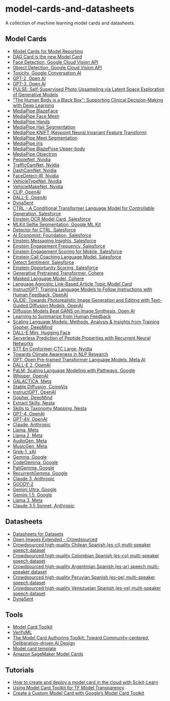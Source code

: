 # model-cards-and-datasheets
A collection of machine learning model cards and datasheets.

## Model Cards
* [Model Cards for Model Reporting][1]
* [DAG Card is the new Model Card][54]
* [Face Detection, Google Cloud Vision API][2]
* [Object Detection, Google Cloud Vision API][3]
* [Toxicity, Google Conversation AI][4]
* [GPT-2, Open AI][5]
* [GPT-3, Open AI][39]
* [PULSE: Self-Supervised Photo Upsampling via Latent Space Exploration of Generative Models][10]
* ["The Human Body is a Black Box": Supporting Clinical Decision-Making with Deep Learning][11]
* [MediaPipe BlazeFace][12]
* [MediaPipe Face Mesh][13]
* [MediaPipe Hands][14]
* [MediaPipe Hair Segmentation][15]
* [MediaPipe KNIFT (Keypoint Neural Invariant Feature Transform)][16]
* [MediaPipe Meet Segmentation][31]
* [MediaPipe Iris][32]
* [MediaPipe BlazePose Upper-body][33]
* [MediaPipe Objectron][34]
* [PeopleNet, Nvidia][23]
* [TrafficCamNet, Nvidia][24]
* [DashCamNet, Nvidia][25]
* [FaceDetect-IR, Nvidia][26]
* [VehicleTypeNet, Nvidia][27]
* [VehicleMakeNet, Nvidia][28]
* [CLIP, OpenAI][35]
* [DALL-E, OpenAI][36]
* [DynaSent][37]
* [CTRL - A Conditional Transformer Language Model for Controllable Generation, Salesforce][40]
* [Einstein OCR Model Card, Salesforce][41]
* [MLKit Selfie Segmentation, Google ML Kit][42]
* [Detector for CTRL, Salesforce][43]
* [AI Economist: Foundation, Salesforce][44]
* [Einstein Messaging Insights, Salesforce][45]
* [Einstein Engagement Frequency, Salesforce][46]
* [Einstein Engagement Scoring for Mobile, Salesforce][47]
* [Einstein Call Coaching Language Model, Salesforce][48]
* [Detect Sentiment, Salesforce][49]
* [Einstein Opportunity Scoring, Salesforce][50]
* [Generative Pretrained Transformer, Cohere][51]
* [Masked Language Model, Cohere][52]
* [Language Agnostic Link-Based Article Topic Model Card][55]
* [InstructGPT: Training Language Models to Follow Instructions with Human Feedback, OpenAI][56]
* [GLIDE: Towards Photorealistic Image Generation and Editing with Text-Guided Diffusion Models, OpenAI][57]
* [Diffusion Models Beat GANS on Image Synthesis, Open AI][58]
* [Learning to Summarize from Human Feedback][59]
* [Scaling Language Models: Methods, Analysis & Insights from Training Gopher, DeepMind][60]
* [DALL-E Mini, Hugging Face][62]
* [Serverless Prediction of Peptide Properties with Recurrent Neural Networks][63]
* [STT En Conformer-CTC Large, Nvidia][64]
* [Towards Climate Awareness in NLP Research][65]
* [OPT: Open Pre-trained Transformer Language Models, Meta AI][66]
* [DALL-E 2, OpenAI][67]
* [PaLM: Scaling Language Modeling with Pathways, Google][68]
* [Whisper, OpenAI][70]
* [GALACTICA, Meta][71]
* [Stable Diffusion, CompVis][72]
* [InstructGPT, OpenAI][73]
* [Gopher, DeepMind][75]
* [Extract Skills, Nesta][76]
* [Skills to Taxonomy Mapping, Nesta][77]
* [GPT-4, OpenAI][85]
* [GPT-4V, OpenAI][78]
* [Claude, Anthropic][79]
* [Llama, Meta][84]
* [Llama 2, Meta][81]
* [AudioGen, Meta][82]
* [MusicGen, Meta][83]
* [Grok-1, xAI][86]
* [Gemma, Google][87]
* [CodeGemma, Google][95]
* [PaliGemma, Google][94]
* [RecurrentGemma, Google][96]
* [Claude 3, Anthropic][88]
* [GOODY-2][89]
* [Gemini Ultra, Google][92]
* [Gemini 1.5, Google][93]
* [Llama 3, Meta][91]
* [Claude 3.5 Sonnet, Anthropic][90]

## Datasheets
* [Datasheets for Datasets][8]
* [Open Images Extended - Crowdsourced][9]
* [Crowdsourced high-quality Chilean Spanish (es-cl) multi-speaker speech dataset][18]
* [Crowdsourced high-quality Colombian Spanish (es-co) multi-speaker speech dataset][19]
* [Crowdsourced high-quality Argentinian Spanish (es-ar) speech multi-speaker dataset][20]
* [Crowdsourced high-quality Peruvian Spanish (es-pe) multi-speaker speech dataset][21]
* [Crowdsourced high-quality Venezuelan Spanish (es-ve) multi-speaker speech dataset][22]
* [DynaSent][38]

## Tools
* [Model Card Toolkit][17]
* [VerifyML][53]
* [The Model Card Authoring Toolkit: Toward Community-centered, Deliberation-driven AI Design][69]
* [Model card template][74]
* [Amazon SageMaker Model Cards][80]

## Tutorials
* [How to create and deploy a model card in the cloud with Scikit-Learn][29]
* [Using Model Card Toolkit for TF Model Transparency][30]
* [Create a Custom Model Card with Google’s Model Card Toolkit][61]

[1]: https://arxiv.org/abs/1810.03993
[2]: https://modelcards.withgoogle.com/face-detection
[3]: https://modelcards.withgoogle.com/object-detection
[4]: https://github.com/conversationai/perspectiveapi/blob/main/model-cards/English/toxicity.md
[5]: https://github.com/openai/gpt-2/blob/master/model_card.md
[8]: https://arxiv.org/abs/1803.09010
[9]: https://research.google/static/documents/datasets/open-images-extended-crowdsourced.pdf
[10]: https://drive.google.com/file/d/1fV7FsmunjDuRrsn4KYf2Efwp0FNBtcR4/view
[11]: https://arxiv.org/ftp/arxiv/papers/1911/1911.08089.pdf
[12]: https://drive.google.com/file/d/1f39lSzU5Oq-j_OXgS67KfN5wNsoeAZ4V/view
[13]: https://drive.google.com/file/d/1VFC_wIpw4O7xBOiTgUldl79d9LA-LsnA/view
[14]: https://drive.google.com/file/d/14pjkgLl3t3jiTiCFuvWGB-uAX_aVZOS5/view
[15]: https://drive.google.com/file/d/1lPwJ8BD_-3UUor4LayQ0xpa_RIC_hoRh/view
[16]: https://drive.google.com/file/d/1RCdA83a8JDV3ZPS-mtpsV8mTj3r0F9s-/view
[17]: https://github.com/tensorflow/model-card-toolkit
[18]: https://research.google/tools/datasets/chilean-spanish-tts/
[19]: https://research.google/tools/datasets/colombian-spanish-tts/
[20]: https://research.google/tools/datasets/argentinian-spanish-tts/
[21]: https://research.google/tools/datasets/peruvian-spanish-tts/
[22]: https://research.google/tools/datasets/venezuelan-spanish-tts/
[23]: https://catalog.ngc.nvidia.com/orgs/nvidia/teams/tao/models/peoplenet
[24]: https://catalog.ngc.nvidia.com/orgs/nvidia/teams/tao/models/trafficcamnet
[25]: https://catalog.ngc.nvidia.com/orgs/nvidia/teams/tao/models/dashcamnet
[26]: https://catalog.ngc.nvidia.com/orgs/nvidia/teams/tao/models/facedetectir
[27]: https://catalog.ngc.nvidia.com/orgs/nvidia/teams/tao/models/vehicletypenet
[28]: https://catalog.ngc.nvidia.com/orgs/nvidia/teams/tao/models/vehiclemakenet
[29]: https://cloud.google.com/blog/products/ai-machine-learning/create-a-model-card-with-scikit-learn
[30]: https://blog.tensorflow.org/2020/11/using-model-card-toolkit-for-tf-model-transparency.html
[31]: https://drive.google.com/file/d/1WvHxUONoATFJ9JpSgAF7dU_F5V58HItS/view
[32]: https://drive.google.com/file/d/1bsWbokp9AklH2ANjCfmjqEzzxO1CNbMu/view
[33]: https://drive.google.com/file/d/1tW-O4wE0SsluKNE7TLfRUgCxVFopwa1k/view
[34]: https://drive.google.com/file/d/1CMhN7Npdq0Dt2j0_z69mai2-m7oUTRKF/view
[35]: https://github.com/openai/CLIP/blob/main/model-card.md
[36]: https://github.com/openai/DALL-E/blob/master/model_card.md
[37]: https://github.com/cgpotts/dynasent/blob/main/dynasent_modelcard.md
[38]: https://github.com/cgpotts/dynasent/blob/main/dynasent_datasheet.md
[39]: https://github.com/openai/gpt-3/blob/master/model-card.md
[40]: https://github.com/salesforce/ctrl/blob/master/ModelCard.pdf
[41]: https://metamind.readme.io/docs/einstein-ocr-model-card
[42]: https://developers.google.com/ml-kit/images/vision/selfie-segmentation/selfie-model-card.pdf
[43]: https://github.com/salesforce/ctrl-detector/blob/master/ModelCard.pdf
[44]: https://github.com/salesforce/ai-economist/blob/master/Simulation_Card_Foundation_Economic_Simulation_Framework.pdf
[45]: https://help.salesforce.com/articleView?id=sf.mc_anb_einstein_messaging_insights_model_card.htm&type=5
[46]: https://help.salesforce.com/articleView?id=sf.mc_anb_einstein_engagement_frequency_model_card.htm&type=5
[47]: https://help.salesforce.com/articleView?id=sf.mc_anb_einstein_engagement_scoring_for_mobile_model_card.htm&type=5
[48]: https://einstein.ai/pdf/sales-call-coaching.pdf
[49]: https://help.salesforce.com/articleView?id=sf.bi_integrate_transformation_detectSentimentModelCard.htm&type=5
[50]: https://resources.docs.salesforce.com/latest/latest/en-us/sfdc/pdf/salesforce_ai_model_cards.pdf
[51]: https://docs.cohere.ai/generation-card
[52]: https://docs.cohere.ai/representation-card
[53]: https://www.verifyml.com
[54]: https://arxiv.org/abs/2110.13601
[55]: https://meta.wikimedia.org/wiki/User:HTriedman_(WMF)/Language_Agnostic_Link-Based_Article_Topic_Model_Card
[56]: https://github.com/openai/following-instructions-human-feedback/blob/main/model-card.md
[57]: https://github.com/openai/glide-text2im/blob/main/model-card.md
[58]: https://github.com/openai/guided-diffusion/blob/main/model-card.md
[59]: https://github.com/openai/summarize-from-feedback/blob/master/model_card.md
[60]: https://arxiv.org/abs/2112.11446
[61]: https://towardsdatascience.com/create-a-custom-model-card-with-googles-model-card-toolkit-a1e89a7887b5
[62]: https://huggingface.co/dalle-mini/dalle-mini
[63]: https://peptide.bio
[64]: https://catalog.ngc.nvidia.com/orgs/nvidia/teams/nemo/models/stt_en_conformer_ctc_large
[65]: https://arxiv.org/abs/2205.05071
[66]: https://arxiv.org/abs/2205.01068
[67]: https://github.com/openai/dalle-2-preview/blob/main/system-card.md
[68]: https://arxiv.org/abs/2204.02311
[69]: https://www.andrew.cmu.edu/user/hongs/files/facct22-modelcardauthoring.pdf
[70]: https://github.com/openai/whisper/blob/main/model-card.md
[71]: https://github.com/paperswithcode/galai/blob/main/docs/model_card.md
[72]: https://github.com/CompVis/stable-diffusion/blob/main/Stable_Diffusion_v1_Model_Card.md
[73]: https://github.com/openai/following-instructions-human-feedback/blob/main/model-card.md
[74]: https://meta.wikimedia.org/wiki/Machine_learning_models/Model_card_template
[75]: https://arxiv.org/pdf/2112.11446.pdf
[76]: https://nestauk.github.io/ojd_daps_skills/build/html/model_card.html#extract_skills_card
[77]: https://nestauk.github.io/ojd_daps_skills/build/html/model_card.html#mapping_card
[78]: https://cdn.openai.com/papers/GPTV_System_Card.pdf
[79]: https://www-files.anthropic.com/production/images/Model-Card-Claude-2.pdf
[80]: https://docs.aws.amazon.com/sagemaker/latest/dg/model-cards.html
[81]: https://ai.meta.com/research/publications/llama-2-open-foundation-and-fine-tuned-chat-models/
[82]: https://github.com/facebookresearch/audiocraft/blob/main/model_cards/AUDIOGEN_MODEL_CARD.md
[83]: https://github.com/facebookresearch/audiocraft/blob/main/model_cards/MUSICGEN_MODEL_CARD.md
[84]: https://github.com/facebookresearch/llama/blob/main/MODEL_CARD.md
[85]: https://cdn.openai.com/papers/gpt-4-system-card.pdf
[86]: https://x.ai/model-card/
[87]: https://ai.google.dev/gemma/docs/model_card
[88]: https://www.anthropic.com/claude-3-model-card
[89]: https://www.goody2.ai/goody2-modelcard.pdf
[90]: https://www-cdn.anthropic.com/fed9cc193a14b84131812372d8d5857f8f304c52/Model_Card_Claude_3_Addendum.pdf
[91]: https://github.com/meta-llama/llama3/blob/main/MODEL_CARD.md
[92]: https://arxiv.org/abs/2312.11805
[93]: https://storage.googleapis.com/deepmind-media/gemini/gemini_v1_5_report.pdf
[94]: https://ai.google.dev/gemma/docs/paligemma/model-card
[95]: https://ai.google.dev/gemma/docs/codegemma/model_card
[96]: https://ai.google.dev/gemma/docs/recurrentgemma/model_card
